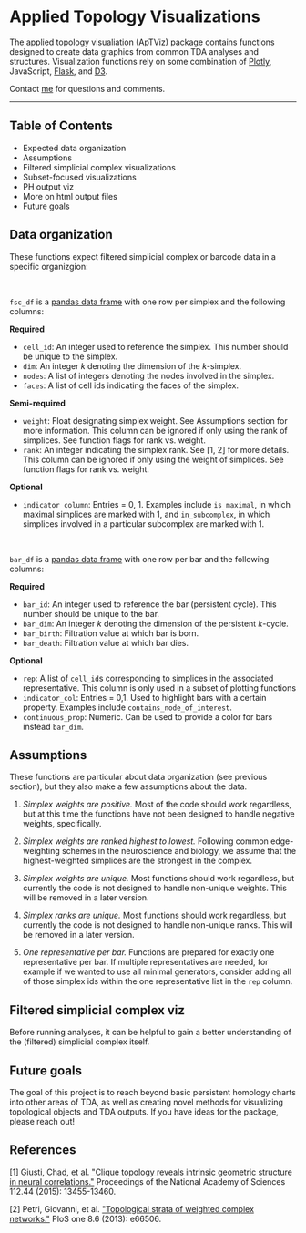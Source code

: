 # Applied Topology Visualizations

The applied topology visualiation (ApTViz) package contains functions designed to create data graphics from common TDA analyses and structures. Visualization functions rely on some combination of [Plotly](https://plotly.com/python/), JavaScript, [Flask](https://flask.palletsprojects.com/en/1.1.x/), and [D3](https://observablehq.com/@d3).


<!-- Ann insert nice picture here -->

Contact [me](https://www.aesizemore.com/) for questions and comments.

----
## Table of Contents

* Expected data organization
* Assumptions
* Filtered simplicial complex visualizations
* Subset-focused visualizations
* PH output viz
* More on html output files
* Future goals

## Data organization

These functions expect filtered simplicial complex or barcode data in a specific organizgion:

<br>

`fsc_df` is a [pandas data frame](https://pandas.pydata.org/pandas-docs/stable/reference/api/pandas.DataFrame.html) with one row per simplex and the following columns:

**Required**
* `cell_id`: An integer used to reference the simplex. This number should be unique to the simplex.
* `dim`: An integer *k* denoting the dimension of the $k$-simplex.
* `nodes`: A list of integers denoting the nodes involved in the simplex.
* `faces`: A list of cell ids indicating the faces of the simplex.

**Semi-required**
* `weight`: Float designating simplex weight. See Assumptions section for more information. This column can be ignored if only using the rank of simplices. See function flags for rank vs. weight.
* `rank`: An integer indicating the simplex rank. See [1, 2] for more details. This column can be ignored if only using the weight of simplices. See function flags for rank vs. weight.

**Optional**
* `indicator column`: Entries = 0, 1. Examples include `is_maximal`, in which maximal simplices are marked with 1, and `in_subcomplex`, in which simplices involved in a particular subcomplex are marked with 1.

<br>

`bar_df` is a [pandas data frame](https://pandas.pydata.org/pandas-docs/stable/reference/api/pandas.DataFrame.html) with one row per bar and the following columns:

**Required**
* `bar_id`: An integer used to reference the bar (persistent cycle). This number should be unique to the bar.
* `bar_dim`: An integer *k* denoting the dimension of the persistent $k$-cycle.
* `bar_birth`: Filtration value at which bar is born.
* `bar_death`: Filtration value at which bar dies.

**Optional**
* `rep`: A list of `cell_id`s corresponding to simplices in the associated representative. This column is only used in a subset of plotting functions
* `indicator_col`: Entries = 0,1. Used to highlight bars with a certain property. Examples include `contains_node_of_interest`.
* `continuous_prop`: Numeric. Can be used to provide a color for bars instead `bar_dim`.


## Assumptions

These functions are particular about data organization (see previous section), but they also make a few assumptions about the data.

1. *Simplex weights are positive.* Most of the code should work regardless, but at this time the functions have not been designed to handle negative weights, specifically.

2. *Simplex weights are ranked highest to lowest.* Following common edge-weighting schemes in the neuroscience and biology, we assume that the highest-weighted simplices are the strongest in the complex.

3. *Simplex weights are unique.* Most functions should work regardless, but currently the code is not designed to handle non-unique weights. This will be removed in a later version.

4. *Simplex ranks are unique.* Most functions should work regardless, but currently the code is not designed to handle non-unique ranks. This will be removed in a later version.

5. *One representative per bar.* Functions are prepared for exactly one representative per bar. If multiple representatives are needed, for example if we wanted to use all minimal generators, consider adding all of those simplex ids within the one representative list in the `rep` column.


## Filtered simplicial complex viz

Before running analyses, it can be helpful to gain a better understanding of the (filtered) simplicial complex itself.




## Future goals
The goal of this project is to reach beyond basic persistent homology charts into other areas of TDA, as well as creating novel methods for visualizing topological objects and TDA outputs. If you have ideas for the package, please reach out!

## References

[1] Giusti, Chad, et al. ["Clique topology reveals intrinsic geometric structure in neural correlations."](https://www.pnas.org/content/112/44/13455) Proceedings of the National Academy of Sciences 112.44 (2015): 13455-13460.

[2] Petri, Giovanni, et al. ["Topological strata of weighted complex networks."](https://journals.plos.org/plosone/article?id=10.1371/journal.pone.0066506) PloS one 8.6 (2013): e66506.

